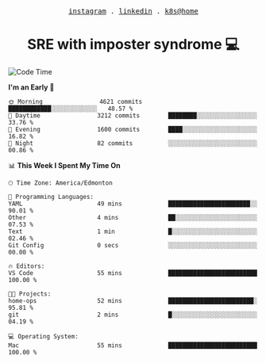 <p align="center">
  <samp>
    <a href="https://www.instagram.com/lildrunkensmurf/">instagram</a> .
    <a href="https://www.linkedin.com/in/joryirving/">linkedin</a> .
    <a href="https://github.com/joryirving/k3s-home-cluster">k8s@home</a>
  </samp>
</p>

<h1 align="center">
  SRE with imposter syndrome 💻
</h1>

<!--START_SECTION:waka-->
![Code Time](http://img.shields.io/badge/Code%20Time-122%20hrs%2024%20mins-blue)

**I'm an Early 🐤** 

```text
🌞 Morning                4621 commits        ████████████░░░░░░░░░░░░░   48.57 % 
🌆 Daytime                3212 commits        ████████░░░░░░░░░░░░░░░░░   33.76 % 
🌃 Evening                1600 commits        ████░░░░░░░░░░░░░░░░░░░░░   16.82 % 
🌙 Night                  82 commits          ░░░░░░░░░░░░░░░░░░░░░░░░░   00.86 % 
```


📊 **This Week I Spent My Time On** 

```text
🕑︎ Time Zone: America/Edmonton

💬 Programming Languages: 
YAML                     49 mins             ███████████████████████░░   90.01 % 
Other                    4 mins              ██░░░░░░░░░░░░░░░░░░░░░░░   07.53 % 
Text                     1 min               █░░░░░░░░░░░░░░░░░░░░░░░░   02.46 % 
Git Config               0 secs              ░░░░░░░░░░░░░░░░░░░░░░░░░   00.00 % 

🔥 Editors: 
VS Code                  55 mins             █████████████████████████   100.00 % 

🐱‍💻 Projects: 
home-ops                 52 mins             ████████████████████████░   95.81 % 
git                      2 mins              █░░░░░░░░░░░░░░░░░░░░░░░░   04.19 % 

💻 Operating System: 
Mac                      55 mins             █████████████████████████   100.00 % 
```


<!--END_SECTION:waka-->